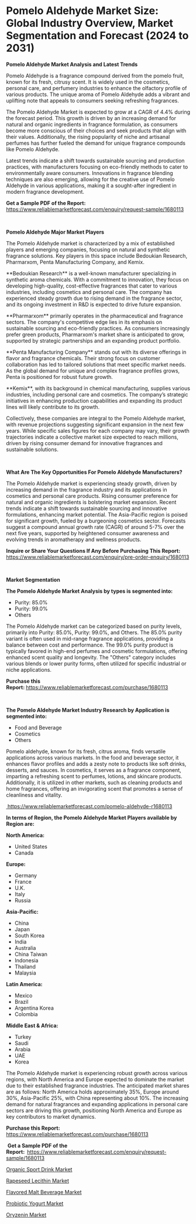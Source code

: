 <p><h1>Pomelo Aldehyde Market Size: Global Industry Overview, Market Segmentation and Forecast (2024 to 2031)</h1></p><p><strong>Pomelo Aldehyde Market Analysis and Latest Trends</strong></p>
<p><p>Pomelo Aldehyde is a fragrance compound derived from the pomelo fruit, known for its fresh, citrusy scent. It is widely used in the cosmetics, personal care, and perfumery industries to enhance the olfactory profile of various products. The unique aroma of Pomelo Aldehyde adds a vibrant and uplifting note that appeals to consumers seeking refreshing fragrances.</p><p>The Pomelo Aldehyde Market is expected to grow at a CAGR of 4.4% during the forecast period. This growth is driven by an increasing demand for natural and organic ingredients in fragrance formulation, as consumers become more conscious of their choices and seek products that align with their values. Additionally, the rising popularity of niche and artisanal perfumes has further fueled the demand for unique fragrance compounds like Pomelo Aldehyde.</p><p>Latest trends indicate a shift towards sustainable sourcing and production practices, with manufacturers focusing on eco-friendly methods to cater to environmentally aware consumers. Innovations in fragrance blending techniques are also emerging, allowing for the creative use of Pomelo Aldehyde in various applications, making it a sought-after ingredient in modern fragrance development.</p></p>
<p><strong>Get a Sample PDF of the Report:&nbsp;</strong> <a href="https://www.reliablemarketforecast.com/enquiry/request-sample/1680113?utm_campaign=1771&utm_medium=2&utm_source=Github&utm_content=ia&utm_term=19102024&utm_id=pomelo-aldehyde">https://www.reliablemarketforecast.com/enquiry/request-sample/1680113</a></p>
<p>&nbsp;</p>
<p><strong>Pomelo Aldehyde Major Market Players</strong></p>
<p><p>The Pomelo Aldehyde market is characterized by a mix of established players and emerging companies, focusing on natural and synthetic fragrance solutions. Key players in this space include Bedoukian Research, Pharmarxom, Penta Manufacturing Company, and Kemix.</p><p>**Bedoukian Research** is a well-known manufacturer specializing in synthetic aroma chemicals. With a commitment to innovation, they focus on developing high-quality, cost-effective fragrances that cater to various industries, including cosmetics and personal care. The company has experienced steady growth due to rising demand in the fragrance sector, and its ongoing investment in R&D is expected to drive future expansion.</p><p>**Pharmarxom** primarily operates in the pharmaceutical and fragrance sectors. The company's competitive edge lies in its emphasis on sustainable sourcing and eco-friendly practices. As consumers increasingly prefer green products, Pharmarxom's market share is anticipated to grow, supported by strategic partnerships and an expanding product portfolio.</p><p>**Penta Manufacturing Company** stands out with its diverse offerings in flavor and fragrance chemicals. Their strong focus on customer collaboration has led to tailored solutions that meet specific market needs. As the global demand for unique and complex fragrance profiles grows, Penta is positioned for robust future growth.</p><p>**Kemix**, with its background in chemical manufacturing, supplies various industries, including personal care and cosmetics. The company’s strategic initiatives in enhancing production capabilities and expanding its product lines will likely contribute to its growth.</p><p>Collectively, these companies are integral to the Pomelo Aldehyde market, with revenue projections suggesting significant expansion in the next few years. While specific sales figures for each company may vary, their growth trajectories indicate a collective market size expected to reach millions, driven by rising consumer demand for innovative fragrances and sustainable solutions.</p></p>
<p>&nbsp;</p>
<p><strong>What Are The Key Opportunities For Pomelo Aldehyde Manufacturers?</strong></p>
<p><p>The Pomelo Aldehyde market is experiencing steady growth, driven by increasing demand in the fragrance industry and its applications in cosmetics and personal care products. Rising consumer preference for natural and organic ingredients is bolstering market expansion. Recent trends indicate a shift towards sustainable sourcing and innovative formulations, enhancing market potential. The Asia-Pacific region is poised for significant growth, fueled by a burgeoning cosmetics sector. Forecasts suggest a compound annual growth rate (CAGR) of around 5-7% over the next five years, supported by heightened consumer awareness and evolving trends in aromatherapy and wellness products.</p></p>
<p><strong>Inquire or Share Your Questions If Any Before Purchasing This Report:</strong> <a href="https://www.reliablemarketforecast.com/enquiry/pre-order-enquiry/1680113?utm_campaign=1771&utm_medium=2&utm_source=Github&utm_content=ia&utm_term=19102024&utm_id=pomelo-aldehyde">https://www.reliablemarketforecast.com/enquiry/pre-order-enquiry/1680113</a></p>
<p>&nbsp;</p>
<p><strong>Market Segmentation</strong></p>
<p><strong>The Pomelo Aldehyde Market Analysis by types is segmented into:</strong></p>
<p><ul><li>Purity: 85.0%</li><li>Purity: 99.0%</li><li>Others</li></ul></p>
<p><p>The Pomelo Aldehyde market can be categorized based on purity levels, primarily into Purity: 85.0%, Purity: 99.0%, and Others. The 85.0% purity variant is often used in mid-range fragrance applications, providing a balance between cost and performance. The 99.0% purity product is typically favored in high-end perfumes and cosmetic formulations, offering enhanced scent quality and longevity. The "Others" category includes various blends or lower purity forms, often utilized for specific industrial or niche applications.</p></p>
<p><strong>Purchase this Report:&nbsp;</strong><a href="https://www.reliablemarketforecast.com/purchase/1680113?utm_campaign=1771&utm_medium=2&utm_source=Github&utm_content=ia&utm_term=19102024&utm_id=pomelo-aldehyde">https://www.reliablemarketforecast.com/purchase/1680113</a></p>
<p>&nbsp;</p>
<p><strong>The Pomelo Aldehyde Market Industry Research by Application is segmented into:</strong></p>
<p><ul><li>Food and Beverage</li><li>Cosmetics</li><li>Others</li></ul></p>
<p><p>Pomelo aldehyde, known for its fresh, citrus aroma, finds versatile applications across various markets. In the food and beverage sector, it enhances flavor profiles and adds a zesty note to products like soft drinks, desserts, and sauces. In cosmetics, it serves as a fragrance component, imparting a refreshing scent to perfumes, lotions, and skincare products. Additionally, it is utilized in other markets, such as cleaning products and home fragrances, offering an invigorating scent that promotes a sense of cleanliness and vitality.</p></p>
<p><a href="https://www.reliablemarketforecast.com/pomelo-aldehyde-r1680113?utm_campaign=1771&utm_medium=2&utm_source=Github&utm_content=ia&utm_term=19102024&utm_id=pomelo-aldehyde">&nbsp;https://www.reliablemarketforecast.com/pomelo-aldehyde-r1680113</a></p>
<p><strong>In terms of Region, the Pomelo Aldehyde Market Players available by Region are:</strong></p>
<p>
    <p> <strong> North America: </strong>
        <ul>
            <li>United States</li>
            <li>Canada</li>
        </ul>
        </p> 
    <p> <strong> Europe: </strong>
        <ul>
            <li>Germany</li>
            <li>France</li>
            <li>U.K.</li>
            <li>Italy</li>
            <li>Russia</li>
        </ul>
        </p> 
    <p> <strong> Asia-Pacific: </strong>
        <ul>
            <li>China</li>
            <li>Japan</li>
            <li>South Korea</li>
            <li>India</li>
            <li>Australia</li>
            <li>China Taiwan</li>
            <li>Indonesia</li>
            <li>Thailand</li>
            <li>Malaysia</li>
        </ul>
        </p> 
    <p> <strong> Latin America: </strong>
        <ul>
            <li>Mexico</li>
            <li>Brazil</li>
            <li>Argentina Korea</li>
            <li>Colombia</li>
        </ul>
        </p> 
    <p> <strong> Middle East & Africa: </strong>
        <ul>
            <li>Turkey</li>
            <li>Saudi</li>
            <li>Arabia</li>
            <li>UAE</li>
            <li>Korea</li>
        </ul>
    </p>
    </p>
<p><p>The Pomelo Aldehyde market is experiencing robust growth across various regions, with North America and Europe expected to dominate the market due to their established fragrance industries. The anticipated market shares are as follows: North America holds approximately 35%, Europe around 30%, Asia-Pacific 25%, with China representing about 10%. The increasing demand for natural fragrances and expanding applications in personal care sectors are driving this growth, positioning North America and Europe as key contributors to market dynamics.</p></p>
<p><strong>Purchase this Report: </strong><a href="https://www.reliablemarketforecast.com/purchase/1680113?utm_campaign=1771&utm_medium=2&utm_source=Github&utm_content=ia&utm_term=19102024&utm_id=pomelo-aldehyde">https://www.reliablemarketforecast.com/purchase/1680113</a></p>
<p>&nbsp;<strong>Get a Sample PDF of the Report:&nbsp;&nbsp;</strong><a href="https://www.reliablemarketforecast.com/enquiry/request-sample/1680113?utm_campaign=1771&utm_medium=2&utm_source=Github&utm_content=ia&utm_term=19102024&utm_id=pomelo-aldehyde">https://www.reliablemarketforecast.com/enquiry/request-sample/1680113</a></p>
<p><strong></strong></p>
<p><p><a href="https://www.linkedin.com/pulse/analyzing-global-organic-sport-drink-market-growth-prospects-yu3ye?utm_campaign=1771&utm_medium=2&utm_source=Github&utm_content=ia&utm_term=19102024&utm_id=pomelo-aldehyde">Organic Sport Drink Market</a></p><p><a href="https://www.linkedin.com/pulse/rapeseed-lecithin-market-growth-segmentation-regional-analysis-5qk8e?utm_campaign=1771&utm_medium=2&utm_source=Github&utm_content=ia&utm_term=19102024&utm_id=pomelo-aldehyde">Rapeseed Lecithin Market</a></p><p><a href="https://www.linkedin.com/pulse/flavored-malt-beverage-market-evolution-future-outlook-forecasting-miyhe?utm_campaign=1771&utm_medium=2&utm_source=Github&utm_content=ia&utm_term=19102024&utm_id=pomelo-aldehyde">Flavored Malt Beverage Market</a></p><p><a href="https://www.linkedin.com/pulse/emerging-trends-probiotic-yogurt-market-global-outlook-nybde?utm_campaign=1771&utm_medium=2&utm_source=Github&utm_content=ia&utm_term=19102024&utm_id=pomelo-aldehyde">Probiotic Yogurt Market</a></p><p><a href="https://www.linkedin.com/pulse/oryzenin-market-size-share-analysis-growth-trends-forecast-frxte?utm_campaign=1771&utm_medium=2&utm_source=Github&utm_content=ia&utm_term=19102024&utm_id=pomelo-aldehyde">Oryzenin Market</a></p></p>